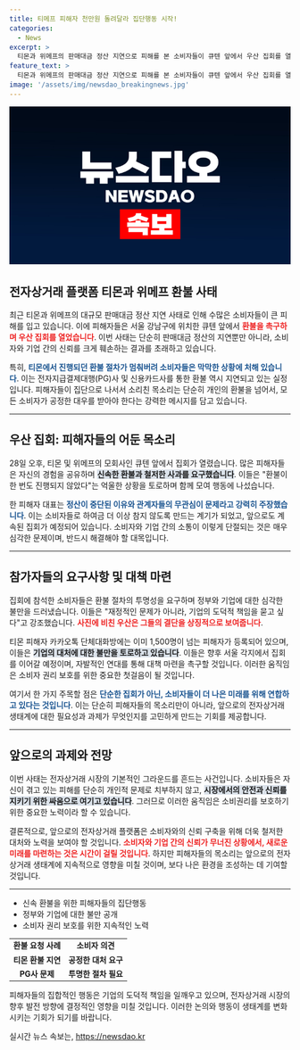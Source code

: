 ```yaml
---
title: 티메프 피해자 천만원 돌려달라 집단행동 시작!
categories:
  - News
excerpt: >
  티몬과 위메프의 판매대금 정산 지연으로 피해를 본 소비자들이 큐텐 앞에서 우산 집회를 열고 빠른 환불과 사과를 촉구했다. 이들은 도덕적 경영을 비판하며 정부의 무관심에도 불만을 털어놨다.
feature_text: >
  티몬과 위메프의 판매대금 정산 지연으로 피해를 본 소비자들이 큐텐 앞에서 우산 집회를 열고 빠른 환불과 사과를 촉구했다. 이들은 도덕적 경영을 비판하며 정부의 무관심에도 불만을 털어놨다.
image: '/assets/img/newsdao_breakingnews.jpg'
---
```


<p><img src="/assets/img/newsdao_breakingnews.jpg" alt="koreaapp 속보" /></p>

<h2 data-ke-size="size26">전자상거래 플랫폼 티몬과 위메프 환불 사태</h2>

<p data-ke-size="size16">최근 티몬과 위메프의 대규모 판매대금 정산 지연 사태로 인해 수많은 소비자들이 큰 피해를 입고 있습니다. 이에 피해자들은 서울 강남구에 위치한 큐텐 앞에서 <b><span style="color: #ee2323;">환불을 촉구하며 우산 집회를 열었습니다</span></b>. 이번 사태는 단순히 판매대금 정산의 지연뿐만 아니라, 소비자와 기업 간의 신뢰를 크게 훼손하는 결과를 초래하고 있습니다.</p>

<p data-ke-size="size16">특히, <b><span style="color: #1a5490;">티몬에서 진행되던 환불 절차가 멈춰버려 소비자들은 막막한 상황에 처해 있습니다</span></b>. 이는 전자지급결제대행(PG)사 및 신용카드사를 통한 환불 역시 지연되고 있는 실정입니다. 피해자들이 집단으로 나서서 소리친 목소리는 단순히 개인의 환불을 넘어서, 모든 소비자가 공정한 대우를 받아야 한다는 강력한 메시지를 담고 있습니다.</p>

<hr>

<h2 data-ke-size="size26">우산 집회: 피해자들의 어둔 목소리</h2>

<p data-ke-size="size16">28일 오후, 티몬 및 위메프의 모회사인 큐텐 앞에서 집회가 열렸습니다. 많은 피해자들은 자신의 경험을 공유하며 <b><span style="background-color: #21538527;">신속한 환불과 철저한 사과를 요구했습니다</span></b>. 이들은 "환불이 한 번도 진행되지 않았다"는 억울한 상황을 토로하며 함께 모여 행동에 나섰습니다.</p>

<p data-ke-size="size16">한 피해자 대표는 <b><span style="color: #1a5490;">정산이 중단된 이유와 관계자들의 무관심이 문제라고 강력히 주장했습니다</span></b>. 이는 소비자들로 하여금 더 이상 참지 않도록 만드는 계기가 되었고, 앞으로도 계속된 집회가 예정되어 있습니다. 소비자와 기업 간의 소통이 이렇게 단절되는 것은 매우 심각한 문제이며, 반드시 해결해야 할 대목입니다.</p>

<hr>

<h2 data-ke-size="size26">참가자들의 요구사항 및 대책 마련</h2>

<p data-ke-size="size16">집회에 참석한 소비자들은 환불 절차의 투명성을 요구하며 정부와 기업에 대한 심각한 불만을 드러냈습니다. 이들은 "재정적인 문제가 아니라, 기업의 도덕적 책임을 묻고 싶다"고 강조했습니다. <b><span style="color: #ee2323;">사진에 비친 우산은 그들의 결단을 상징적으로 보여줍니다</span></b>.</p>

<p data-ke-size="size16">티몬 피해자 카카오톡 단체대화방에는 이미 1,500명이 넘는 피해자가 등록되어 있으며, 이들은 <b><span style="background-color: #21538527;">기업의 대처에 대한 불만을 토로하고 있습니다</span></b>. 이들은 향후 서울 각지에서 집회를 이어갈 예정이며, 자발적인 연대를 통해 대책 마련을 촉구할 것입니다. 이러한 움직임은 소비자 권리 보호를 위한 중요한 첫걸음이 될 것입니다.</p>

<p data-ke-size="size16">여기서 한 가지 주목할 점은 <b><span style="color: #1a5490;">단순한 집회가 아닌, 소비자들이 더 나은 미래를 위해 연합하고 있다는 것입니다</span></b>. 이는 단순히 피해자들의 목소리만이 아니라, 앞으로의 전자상거래 생태계에 대한 필요성과 과제가 무엇인지를 고민하게 만드는 기회를 제공합니다.</p>

<hr>

<h2 data-ke-size="size26">앞으로의 과제와 전망</h2>

<p data-ke-size="size16">이번 사태는 전자상거래 시장의 기본적인 그라운드를 흔드는 사건입니다. 소비자들은 자신이 겪고 있는 피해를 단순히 개인적 문제로 치부하지 않고, <b><span style="background-color: #21538527;">시장에서의 안전과 신뢰를 지키기 위한 싸움으로 여기고 있습니다</span></b>. 그러므로 이러한 움직임은 소비권리를 보호하기 위한 중요한 노력이라 할 수 있습니다.</p>

<p data-ke-size="size16">결론적으로, 앞으로의 전자상거래 플랫폼은 소비자와의 신뢰 구축을 위해 더욱 철저한 대처와 노력을 보여야 할 것입니다. <b><span style="color: #ee2323;">소비자와 기업 간의 신뢰가 무너진 상황에서, 새로운 미래를 마련하는 것은 시간이 걸릴 것입니다</span></b>. 하지만 피해자들의 목소리는 앞으로의 전자상거래 생태계에 지속적으로 영향을 미칠 것이며, 보다 나은 환경을 조성하는 데 기여할 것입니다.</p>

<hr>

<ul>
    <li>신속 환불을 위한 피해자들의 집단행동</li>
    <li>정부와 기업에 대한 불만 공개</li>
    <li>소비자 권리 보호를 위한 지속적인 노력</li>
</ul>

<table>
    <tr>
        <td style="text-align: center; height: 17px;"><b>환불 요청 사례</b></td>
        <td style="text-align: center; height: 17px;"><b>소비자 의견</b></td>
    </tr>
    <tr>
        <td style="text-align: center; height: 17px;"><b>티몬 환불 지연</b></td>
        <td style="text-align: center; height: 17px;"><b>공정한 대처 요구</b></td>
    </tr>
    <tr>
        <td style="text-align: center; height: 17px;"><b>PG사 문제</b></td>
        <td style="text-align: center; height: 17px;"><b>투명한 절차 필요</b></td>
    </tr>
</table>

<p data-ke-size="size16">피해자들의 집합적인 행동은 기업의 도덕적 책임을 일깨우고 있으며, 전자상거래 시장의 향후 발전 방향에 결정적인 영향을 미칠 것입니다. 이러한 논의와 행동이 생태계를 변화시키는 기회가 되기를 바랍니다.</p>
실시간 뉴스 속보는, <a href="https://newsdao.kr" rel="dofollow">https://newsdao.kr</a>


